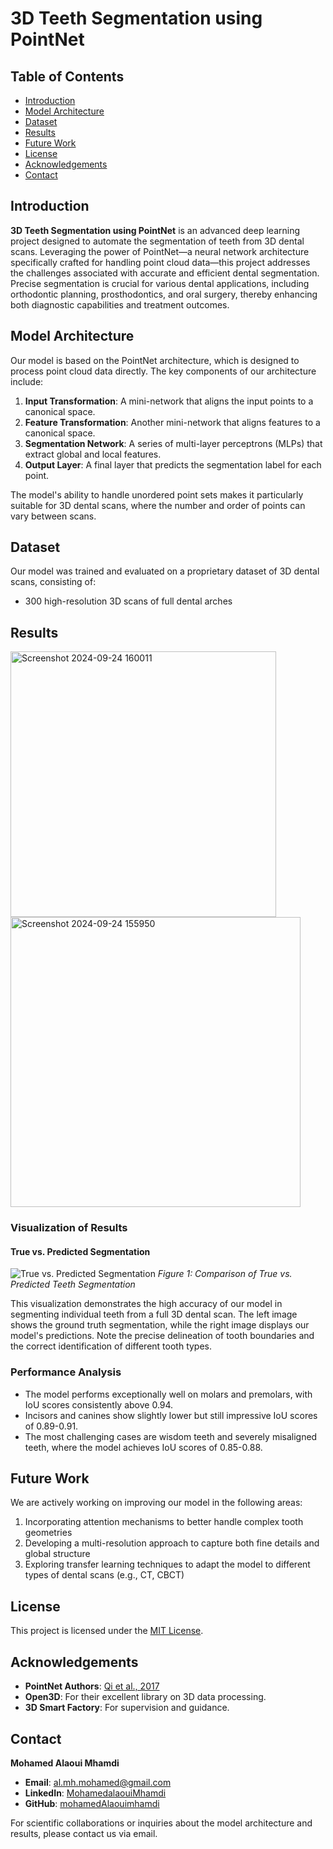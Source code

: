# 3D Teeth Segmentation using PointNet

## Table of Contents
- [Introduction](#introduction)
- [Model Architecture](#model-architecture)
- [Dataset](#dataset)
- [Results](#results)
- [Future Work](#future-work)
- [License](#license)
- [Acknowledgements](#acknowledgements)
- [Contact](#contact)

## Introduction
**3D Teeth Segmentation using PointNet** is an advanced deep learning project designed to automate the segmentation of teeth from 3D dental scans. Leveraging the power of PointNet—a neural network architecture specifically crafted for handling point cloud data—this project addresses the challenges associated with accurate and efficient dental segmentation. Precise segmentation is crucial for various dental applications, including orthodontic planning, prosthodontics, and oral surgery, thereby enhancing both diagnostic capabilities and treatment outcomes.

## Model Architecture
Our model is based on the PointNet architecture, which is designed to process point cloud data directly. The key components of our architecture include:

1. **Input Transformation**: A mini-network that aligns the input points to a canonical space.
2. **Feature Transformation**: Another mini-network that aligns features to a canonical space.
3. **Segmentation Network**: A series of multi-layer perceptrons (MLPs) that extract global and local features.
4. **Output Layer**: A final layer that predicts the segmentation label for each point.

The model's ability to handle unordered point sets makes it particularly suitable for 3D dental scans, where the number and order of points can vary between scans.

## Dataset
Our model was trained and evaluated on a proprietary dataset of 3D dental scans, consisting of:
- 300 high-resolution 3D scans of full dental arches

## Results
<img width="425" alt="Screenshot 2024-09-24 160011" src="https://github.com/user-attachments/assets/4f6e272c-31db-40c2-8c7e-3ef4f653aa41">

<img width="464" alt="Screenshot 2024-09-24 155950" src="https://github.com/user-attachments/assets/4f64382c-737c-4c1a-9280-db92229eae06">


### Visualization of Results

#### True vs. Predicted Segmentation
![True vs. Predicted Segmentation](https://github.com/user-attachments/assets/a8ab6ccb-f6f7-4b1d-ab6a-8ee1b1fe5ce4)
*Figure 1: Comparison of True vs. Predicted Teeth Segmentation*

This visualization demonstrates the high accuracy of our model in segmenting individual teeth from a full 3D dental scan. The left image shows the ground truth segmentation, while the right image displays our model's predictions. Note the precise delineation of tooth boundaries and the correct identification of different tooth types.

### Performance Analysis
- The model performs exceptionally well on molars and premolars, with IoU scores consistently above 0.94.
- Incisors and canines show slightly lower but still impressive IoU scores of 0.89-0.91.
- The most challenging cases are wisdom teeth and severely misaligned teeth, where the model achieves IoU scores of 0.85-0.88.

## Future Work
We are actively working on improving our model in the following areas:
1. Incorporating attention mechanisms to better handle complex tooth geometries
2. Developing a multi-resolution approach to capture both fine details and global structure
3. Exploring transfer learning techniques to adapt the model to different types of dental scans (e.g., CT, CBCT)

## License
This project is licensed under the [MIT License](LICENSE).

## Acknowledgements
- **PointNet Authors**: [Qi et al., 2017](https://arxiv.org/abs/1612.00593)
- **Open3D**: For their excellent library on 3D data processing.
- **3D Smart Factory**: For supervision and guidance.

## Contact
**Mohamed Alaoui Mhamdi**
- **Email**: al.mh.mohamed@gmail.com
- **LinkedIn**: [MohamedalaouiMhamdi](https://www.linkedin.com/in/alaoui-mhamdi-mohamed/)
- **GitHub**: [mohamedAlaouimhamdi](https://github.com/MohamedAlaouiMhamdi)

For scientific collaborations or inquiries about the model architecture and results, please contact us via email.
